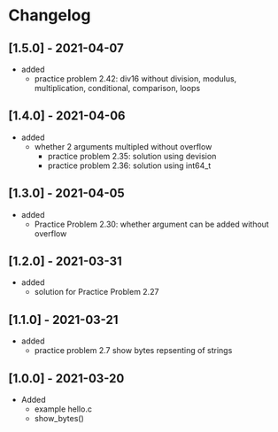 # Changelog

## [1.5.0] - 2021-04-07
* added
    * practice problem 2.42: div16 without division, modulus, multiplication, conditional, comparison, loops

## [1.4.0] - 2021-04-06
* added
    * whether 2 arguments multipled without overflow
        * practice problem 2.35: solution using devision
        * practice problem 2.36: solution using int64_t

## [1.3.0] - 2021-04-05
* added
    * Practice Problem 2.30: whether argument can be added without overflow

## [1.2.0] - 2021-03-31
* added
    * solution for Practice Problem 2.27

## [1.1.0] - 2021-03-21
* added
    * practice problem 2.7 show bytes repsenting of strings
	
## [1.0.0] - 2021-03-20
* Added
    * example hello.c
    * show_bytes()
